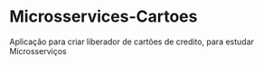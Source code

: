 # Microsservices-Cartoes
Aplicação para criar liberador de cartões de credito, para estudar Microsserviços
